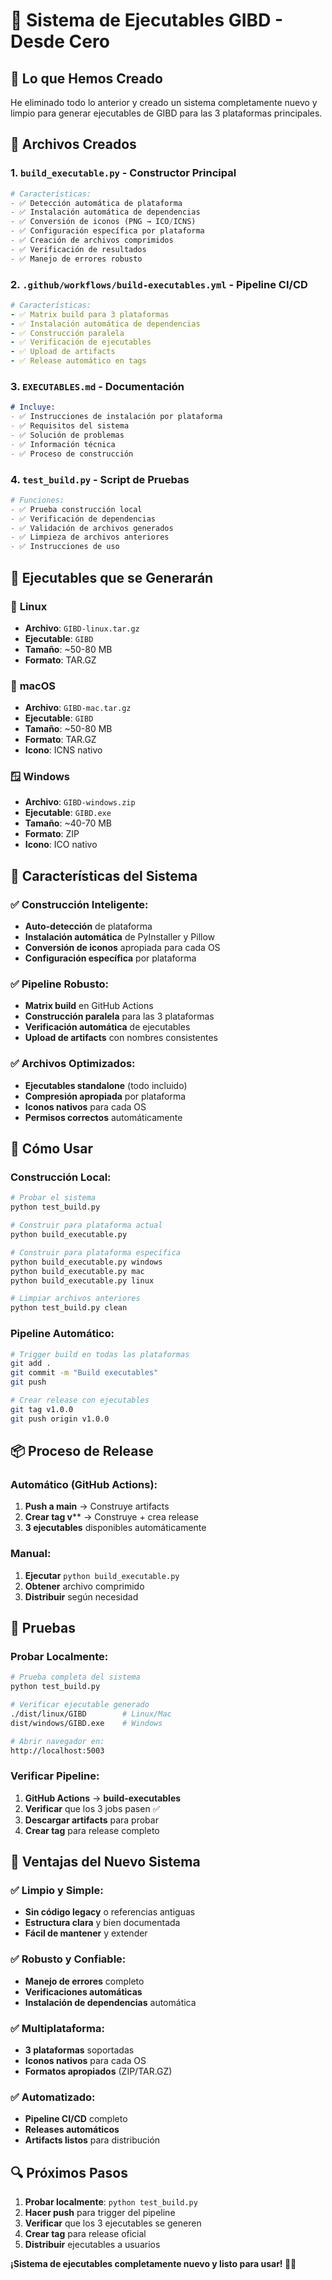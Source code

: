 # 🚀 Sistema de Ejecutables GIBD - Desde Cero

## 🎯 Lo que Hemos Creado

He eliminado todo lo anterior y creado un sistema completamente nuevo y limpio para generar ejecutables de GIBD para las 3 plataformas principales.

## 📁 Archivos Creados

### 1. **`build_executable.py`** - Constructor Principal
```python
# Características:
- ✅ Detección automática de plataforma
- ✅ Instalación automática de dependencias
- ✅ Conversión de iconos (PNG → ICO/ICNS)
- ✅ Configuración específica por plataforma
- ✅ Creación de archivos comprimidos
- ✅ Verificación de resultados
- ✅ Manejo de errores robusto
```

### 2. **`.github/workflows/build-executables.yml`** - Pipeline CI/CD
```yaml
# Características:
- ✅ Matrix build para 3 plataformas
- ✅ Instalación automática de dependencias
- ✅ Construcción paralela
- ✅ Verificación de ejecutables
- ✅ Upload de artifacts
- ✅ Release automático en tags
```

### 3. **`EXECUTABLES.md`** - Documentación
```markdown
# Incluye:
- ✅ Instrucciones de instalación por plataforma
- ✅ Requisitos del sistema
- ✅ Solución de problemas
- ✅ Información técnica
- ✅ Proceso de construcción
```

### 4. **`test_build.py`** - Script de Pruebas
```python
# Funciones:
- ✅ Prueba construcción local
- ✅ Verificación de dependencias
- ✅ Validación de archivos generados
- ✅ Limpieza de archivos anteriores
- ✅ Instrucciones de uso
```

## 🎯 Ejecutables que se Generarán

### 🐧 **Linux**
- **Archivo**: `GIBD-linux.tar.gz`
- **Ejecutable**: `GIBD`
- **Tamaño**: ~50-80 MB
- **Formato**: TAR.GZ

### 🍎 **macOS**
- **Archivo**: `GIBD-mac.tar.gz`
- **Ejecutable**: `GIBD`
- **Tamaño**: ~50-80 MB
- **Formato**: TAR.GZ
- **Icono**: ICNS nativo

### 🪟 **Windows**
- **Archivo**: `GIBD-windows.zip`
- **Ejecutable**: `GIBD.exe`
- **Tamaño**: ~40-70 MB
- **Formato**: ZIP
- **Icono**: ICO nativo

## 🔧 Características del Sistema

### ✅ **Construcción Inteligente:**
- **Auto-detección** de plataforma
- **Instalación automática** de PyInstaller y Pillow
- **Conversión de iconos** apropiada para cada OS
- **Configuración específica** por plataforma

### ✅ **Pipeline Robusto:**
- **Matrix build** en GitHub Actions
- **Construcción paralela** para las 3 plataformas
- **Verificación automática** de ejecutables
- **Upload de artifacts** con nombres consistentes

### ✅ **Archivos Optimizados:**
- **Ejecutables standalone** (todo incluido)
- **Compresión apropiada** por plataforma
- **Iconos nativos** para cada OS
- **Permisos correctos** automáticamente

## 🚀 Cómo Usar

### **Construcción Local:**
```bash
# Probar el sistema
python test_build.py

# Construir para plataforma actual
python build_executable.py

# Construir para plataforma específica
python build_executable.py windows
python build_executable.py mac
python build_executable.py linux

# Limpiar archivos anteriores
python test_build.py clean
```

### **Pipeline Automático:**
```bash
# Trigger build en todas las plataformas
git add .
git commit -m "Build executables"
git push

# Crear release con ejecutables
git tag v1.0.0
git push origin v1.0.0
```

## 📦 Proceso de Release

### **Automático (GitHub Actions):**
1. **Push a main** → Construye artifacts
2. **Crear tag v**** → Construye + crea release
3. **3 ejecutables** disponibles automáticamente

### **Manual:**
1. **Ejecutar** `python build_executable.py`
2. **Obtener** archivo comprimido
3. **Distribuir** según necesidad

## 🧪 Pruebas

### **Probar Localmente:**
```bash
# Prueba completa del sistema
python test_build.py

# Verificar ejecutable generado
./dist/linux/GIBD        # Linux/Mac
dist/windows/GIBD.exe    # Windows

# Abrir navegador en:
http://localhost:5003
```

### **Verificar Pipeline:**
1. **GitHub Actions** → **build-executables**
2. **Verificar** que los 3 jobs pasen ✅
3. **Descargar artifacts** para probar
4. **Crear tag** para release completo

## 🎉 Ventajas del Nuevo Sistema

### ✅ **Limpio y Simple:**
- **Sin código legacy** o referencias antiguas
- **Estructura clara** y bien documentada
- **Fácil de mantener** y extender

### ✅ **Robusto y Confiable:**
- **Manejo de errores** completo
- **Verificaciones automáticas**
- **Instalación de dependencias** automática

### ✅ **Multiplataforma:**
- **3 plataformas** soportadas
- **Iconos nativos** para cada OS
- **Formatos apropiados** (ZIP/TAR.GZ)

### ✅ **Automatizado:**
- **Pipeline CI/CD** completo
- **Releases automáticos**
- **Artifacts listos** para distribución

## 🔍 Próximos Pasos

1. **Probar localmente**: `python test_build.py`
2. **Hacer push** para trigger del pipeline
3. **Verificar** que los 3 ejecutables se generen
4. **Crear tag** para release oficial
5. **Distribuir** ejecutables a usuarios

**¡Sistema de ejecutables completamente nuevo y listo para usar! 🎉🚀**
